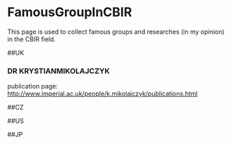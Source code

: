 # FamousGroupInCBIR

This page is used to collect famous groups and researches (in my opinion) in the CBIR field.

##UK

### DR KRYSTIANMIKOLAJCZYK
publication page: http://www.imperial.ac.uk/people/k.mikolajczyk/publications.html

##CZ

##US

##JP

